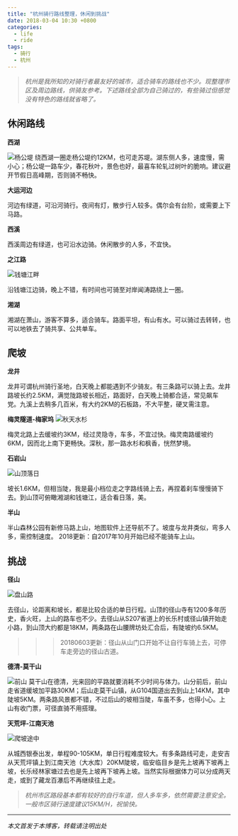 ```yaml
---
title: "杭州骑行路线整理，休闲到挑战"
date: 2018-03-04 10:30 +0800
categories:
  - life
  - ride
tags:
  - 骑行
  - 杭州
---
```


> *杭州是我所知的对骑行者最友好的城市，适合骑车的路线也不少。现整理市区及周边路线，供骑友参考。下述路线全部为自己骑过的，有些骑过但感觉没有特色的路线就省略了。*

## **休闲路线**

**西湖**

![杨公堤](http://upload-images.jianshu.io/upload_images/18322-5aae0bf643c73663..jpg?imageMogr2/auto-orient/strip%7CimageView2/2/w/1240)
绕西湖一圈走杨公堤约12KM，也可走苏堤。湖东侧人多，速度慢，需小心；杨公堤一路车少，春花秋叶，景色也好，最喜车轮轧过树叶的脆响。建议避开节假日高峰期，否则骑不畅快。

**大运河边**

河边有绿道，可沿河骑行。夜间有灯，散步行人较多。偶尔会有台阶，或需要上下马路。


**西溪**

西溪周边有绿道，也可沿水边骑。休闲散步的人多，不宜快。

**之江路**

![钱塘江畔](http://upload-images.jianshu.io/upload_images/18322-d827c7936424d9fd..jpg?imageMogr2/auto-orient/strip%7CimageView2/2/w/1240)


沿钱塘江边骑，晚上不错，有时间也可骑至对岸闻涛路绕上一圈。

**湘湖**

湘湖在萧山，游客不算多，适合骑车。路面平坦，有山有水。可以骑过去转转，也可以地铁去了骑共享、公共单车。

## **爬坡**

**龙井**

龙井可谓杭州骑行圣地，白天晚上都能遇到不少骑友。有三条路可以骑上去。龙井路坡长约2.5KM，满觉陇路坡长相近，路面好，白天晚上骑都合适，常见飙车党。九溪上去稍多几百米，有大约2KM的石板路，不大平整，硬叉需注意。

**梅灵隧道-梅家坞**
![秋天水杉](http://upload-images.jianshu.io/upload_images/18322-21f4a16a62bc539f..jpg?imageMogr2/auto-orient/strip%7CimageView2/2/w/1240)

梅灵北路上去缓坡约3KM，经过灵隐寺，车多，不宜过快。梅灵南路缓坡约6KM，因而北上南下更畅快。深秋，那一路水杉和枫香，恍然梦境。

**石岩山**

![山顶落日](http://upload-images.jianshu.io/upload_images/18322-68d50fab203d19f6..jpg?imageMogr2/auto-orient/strip%7CimageView2/2/w/1240)

坡长1.6KM，但相当陡，我是最小档位走之字路线骑上去，再捏着刹车慢慢骑下去。到山顶可俯瞰湘湖和钱塘江，适合看日落，美。

**半山**

半山森林公园有新修马路上山，地图软件上还导航不了。坡度与龙井类似，弯多人多，需控制速度。
2018更新：自2017年10月开始已经不能骑车上山。

## **挑战**

**径山**

![盘山路](http://upload-images.jianshu.io/upload_images/18322-a28971554c2b7518..jpg?imageMogr2/auto-orient/strip%7CimageView2/2/w/1240)

去径山，论距离和坡长，都是比较合适的单日行程。山顶的径山寺有1200多年历史，香火旺，上山的路车也不少。去径山从S207省道上的长乐村或径山镇开始走小路，到山顶大约都是18KM，两条路在山腰牌坊处汇合后，有陡坡约6.5KM。

>>>20180603更新：径山从山门口开始不让自行车骑上去，可停车走旁边的径山古道。

**德清-莫干山**

![前山](http://upload-images.jianshu.io/upload_images/18322-787e0132bfab557d..jpg?imageMogr2/auto-orient/strip%7CimageView2/2/w/1240)
莫干山在德清，光来回的平路就要消耗不少时间与体力。山分前后，前山走省道缓坡加平路30KM；后山走莫干山镇，从G104国道出去到山上14KM，其中陡坡5KM。两条路风景都不错，不过后山的坡相当陡，车虽不多，也得小心。上山有收门票，可径直骑不用搭理。

**天荒坪-江南天池**

![爬坡途中](http://upload-images.jianshu.io/upload_images/18322-a813252a3ca9e468..jpg?imageMogr2/auto-orient/strip%7CimageView2/2/w/1240)

从城西银泰出发，单程90-105KM，单日行程难度较大。有多条路线可走，走安吉从天荒坪镇上到江南天池（大水库）20KM陡坡，临安临目乡是先上坡再下坡再上坡，长乐经林家塘过去也是先上坡再下坡再上坡。当然实际根据体力可以分成两天走，或到了藏龙百瀑后不再继续往上走。

> *杭州市区路段基本都有较好的自行车道，但人多车多，依然需要注意安全。一般市区骑行速度建议15KM/H，祝愉快。*

* * *

*本文首发于本博客，转载请注明出处*
